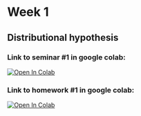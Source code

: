 # Week 1
## Distributional hypothesis
### Link to seminar #1 in google colab:
[![Open In Colab](https://colab.research.google.com/assets/colab-badge.svg)](https://colab.research.google.com/github/RepTrak/nlp-course/blob/develop/Week1/seminar_1.ipynb)

### Link to homework #1 in google colab:
[![Open In Colab](https://colab.research.google.com/assets/colab-badge.svg)](https://colab.research.google.com/github/RepTrak/nlp-course/blob/develop/Week1/homework_1.ipynb)

